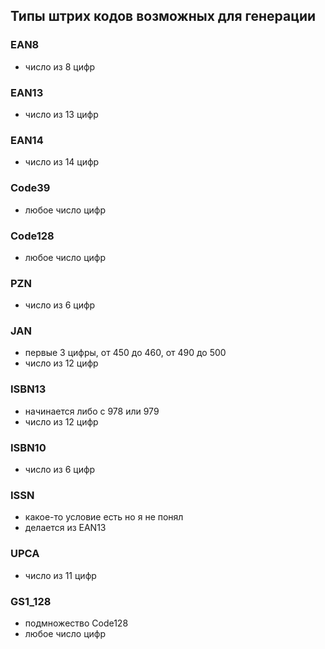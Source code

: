 ## Типы штрих кодов возможных для генерации

### EAN8

* число из 8 цифр

### EAN13

* число из 13 цифр

### EAN14

* число из 14 цифр

### Code39

* любое число цифр

### Code128

* любое число цифр

### PZN

* число из 6 цифр

### JAN

* первые 3 цифры, от 450 до 460, от 490 до 500
* число из 12 цифр

### ISBN13

* начинается либо с 978 или 979
* число из 12 цифр

### ISBN10

* число из 6 цифр

### ISSN

* какое-то условие есть но я не понял
* делается из EAN13

### UPCA

* число из 11 цифр

### GS1_128

* подмножество Code128
* любое число цифр
